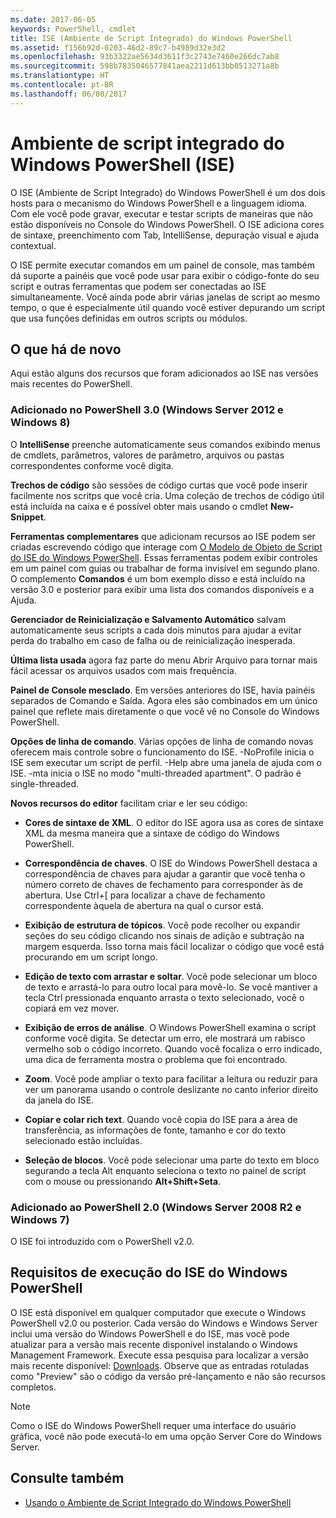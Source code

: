```yaml
---
ms.date: 2017-06-05
keywords: PowerShell, cmdlet
title: ISE (Ambiente de Script Integrado) do Windows PowerShell
ms.assetid: f156b92d-0203-46d2-89c7-b4989d32e3d2
ms.openlocfilehash: 93b3322ae5634d3611f3c2743e7460e266dc7ab8
ms.sourcegitcommit: 598b7835046577841aea2211d613bb8513271a8b
ms.translationtype: HT
ms.contentlocale: pt-BR
ms.lasthandoff: 06/08/2017
---
```

# <a name="windows-powershell-integrated-scripting-environment-ise"></a>Ambiente de script integrado do Windows PowerShell (ISE)
O ISE (Ambiente de Script Integrado) do Windows PowerShell é um dos dois hosts para o mecanismo do Windows PowerShell e a linguagem idioma. Com ele você pode gravar, executar e testar scripts de maneiras que não estão disponíveis no Console do Windows PowerShell. O ISE adiciona cores de sintaxe, preenchimento com Tab, IntelliSense, depuração visual e ajuda contextual.

O ISE permite executar comandos em um painel de console, mas também dá suporte a painéis que você pode usar para exibir o código-fonte do seu script e outras ferramentas que podem ser conectadas ao ISE simultaneamente. Você ainda pode abrir várias janelas de script ao mesmo tempo, o que é especialmente útil quando você estiver depurando um script que usa funções definidas em outros scripts ou módulos.

## <a name="whats-new"></a>O que há de novo
Aqui estão alguns dos recursos que foram adicionados ao ISE nas versões mais recentes do PowerShell.

### <a name="added-in-powershell-30-windows-server-2012-windows-8"></a>Adicionado no PowerShell 3.0 (Windows Server 2012 e Windows 8)
O **IntelliSense** preenche automaticamente seus comandos exibindo menus de cmdlets, parâmetros, valores de parâmetro, arquivos ou pastas correspondentes conforme você digita.

**Trechos de código** são sessões de código curtas que você pode inserir facilmente nos scritps que você cria. Uma coleção de trechos de código útil está incluída na caixa e é possível obter mais usando o cmdlet **New-Snippet**.

**Ferramentas complementares** que adicionam recursos ao ISE podem ser criadas escrevendo código que interage com [O Modelo de Objeto de Script do ISE do Windows PowerShell](https://technet.microsoft.com/en-us/library/dd819478.aspx). Essas ferramentas podem exibir controles em um painel com guias ou trabalhar de forma invisível em segundo plano. O complemento **Comandos** é um bom exemplo disso e está incluído na versão 3.0 e posterior para exibir uma lista dos comandos disponíveis e a Ajuda.

**Gerenciador de Reinicialização e Salvamento Automático** salvam automaticamente seus scripts a cada dois minutos para ajudar a evitar perda do trabalho em caso de falha ou de reinicialização inesperada.

**Última lista usada** agora faz parte do menu Abrir Arquivo para tornar mais fácil acessar os arquivos usados com mais frequência.

**Painel de Console mesclado**. Em versões anteriores do ISE, havia painéis separados de Comando e Saída. Agora eles são combinados em um único painel que reflete mais diretamente o que você vê no Console do Windows PowerShell.

**Opções de linha de comando**. Várias opções de linha de comando novas oferecem mais controle sobre o funcionamento do ISE. -NoProfile inicia o ISE sem executar um script de perfil. -Help abre uma janela de ajuda com o ISE. -mta inicia o ISE no modo "multi-threaded apartment". O padrão é single-threaded.

**Novos recursos do editor** facilitam criar e ler seu código:

-   **Cores de sintaxe de XML**. O editor do ISE agora usa as cores de sintaxe XML da mesma maneira que a sintaxe de código do Windows PowerShell.

-   **Correspondência de chaves**. O ISE do Windows PowerShell destaca a correspondência de chaves para ajudar a garantir que você tenha o número correto de chaves de fechamento para corresponder às de abertura. Use Ctrl+\[ para localizar a chave de fechamento correspondente àquela de abertura na qual o cursor está.

-   **Exibição de estrutura de tópicos**. Você pode recolher ou expandir seções do seu código clicando nos sinais de adição e subtração na margem esquerda. Isso torna mais fácil localizar o código que você está procurando em um script longo.

-   **Edição de texto com arrastar e soltar**. Você pode selecionar um bloco de texto e arrastá-lo para outro local para movê-lo. Se você mantiver a tecla Ctrl pressionada enquanto arrasta o texto selecionado, você o copiará em vez mover.

-   **Exibição de erros de análise**. O Windows PowerShell examina o script conforme você digita. Se detectar um erro, ele mostrará um rabisco vermelho sob o código incorreto. Quando você focaliza o erro indicado, uma dica de ferramenta mostra o problema que foi encontrado.

-   **Zoom**. Você pode ampliar o texto para facilitar a leitura ou reduzir para ver um panorama usando o controle deslizante no canto inferior direito da janela do ISE.

-   **Copiar e colar rich text**. Quando você copia do ISE para a área de transferência, as informações de fonte, tamanho e cor do texto selecionado estão incluídas.

-   **Seleção de blocos**. Você pode selecionar uma parte do texto em bloco segurando a tecla Alt enquanto seleciona o texto no painel de script com o mouse ou pressionando **Alt+Shift+Seta**.

### <a name="added-in-powershell-20-windows-server-2008-r2-windows-7"></a>Adicionado ao PowerShell 2.0 (Windows Server 2008 R2 e Windows 7)
O ISE foi introduzido com o PowerShell v2.0.

## <a name="requirements-for-running-the-windows-powershell-ise"></a>Requisitos de execução do ISE do Windows PowerShell
O ISE está disponível em qualquer computador que execute o Windows PowerShell v2.0 ou posterior. Cada versão do Windows e Windows Server inclui uma versão do Windows PowerShell e do ISE, mas você pode atualizar para a versão mais recente disponível instalando o Windows Management Framework. Execute essa pesquisa para localizar a versão mais recente disponível: [Downloads](http://www.microsoft.com/en-us/search/DownloadResults.aspx?q=%22windows%20management%20framework%22%20PowerShell&sortby=Relevancy~Descending). Observe que as entradas rotuladas como "Preview" são o código da versão pré-lançamento e não são recursos completos.

> [!NOTE]
> Como o ISE do Windows PowerShell requer uma interface do usuário gráfica, você não pode executá-lo em uma opção Server Core do Windows Server.

## <a name="see-also"></a>Consulte também
- [Usando o Ambiente de Script Integrado do Windows PowerShell](http://technet.microsoft.com/library/cc732148.aspx)

